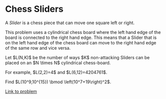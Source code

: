 # Chess Sliders

<p>A <i>Slider</i> is a chess piece that can move one square left or right.</p>

<p>This problem uses a cylindrical chess board where the left hand edge of the board is connected to the right hand edge. This means that a Slider that is on the left hand edge of the chess board can move to the right hand edge of the same row and vice versa.</p>

<p>Let $L(N,K)$ be the number of ways $K$ non-attacking Sliders can be placed on an $N \times N$ cylindrical chess-board.</p>

<p>For example, $L(2,2)=4$ and $L(6,12)=4204761$.</p>

<p>Find $L(10^9,10^{15}) \bmod \left(10^7+19\right)^2$.</p>

[Link to problem](https://projecteuler.net/problem=824)
